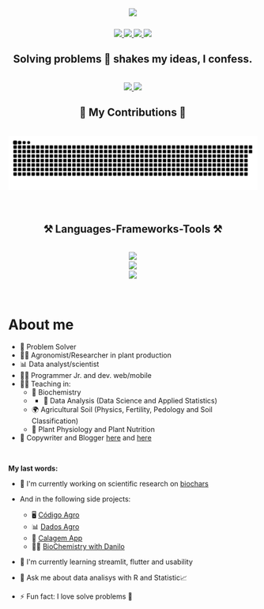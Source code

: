 <h1 align="center">
    <img src="https://readme-typing-svg.herokuapp.com/?font=Righteous&size=35&center=true&vCenter=true&width=500&height=70&duration=4000&lines=Hi+There!+👋;+I'm+Danilo+Andrade!;" />
</h1>

<div align="center"> 
  <a href="mailto:danilo_as@live.com">
    <img src="https://img.shields.io/badge/Outlook-0078D4?style=for-the-badge&logo=microsoftoutlook&logoColor=white" />
  </a>
  <a href="https://www.instagram.com/daniloas.com_/" target="_blank">
    <img src="https://img.shields.io/badge/Instagram-E4405F?style=for-the-badge&logo=instagram&logoColor=white" target="_blank" />
  </a>
  <a href="https://www.linkedin.com/in/daniloandradesantos/" target="_blank">
    <img src="https://img.shields.io/badge/LinkedIn-0077B5?style=for-the-badge&logo=linkedin&logoColor=white" target="_blank" />
  </a>
  <a href="https://daniloas.com" target="_blank">
     <img src="https://img.shields.io/badge/Portfolio-FFFFF?style=for-the-badge&logo=todoist&logoColor=white" target="_blank" />
  </a>
  <!-- sqlite, safari, google-chrome are other good icon options -->
 
</div>


<div align="center">
    <h2>Solving problems 🧩 shakes my ideas, I confess.</h2>
</div>

<br />

<div align="center">
  <a href="https://github.com/daniloasdotcom">
  <img height="180em" src="https://github-readme-stats.vercel.app/api?username=daniloasdotcom&show_icons=true&theme=merko&include_all_commits=true&count_private=true"/>
  <img height="180em" src="https://github-readme-stats.vercel.app/api/top-langs/?username=daniloasdotcom&layout=compact&langs_count=7&theme=merko"/>
  </a>
</div>

<div align="center">
  <h2>🐍 My Contributions 🐍</h2>
  <br>
  <img alt="snake eating my contributions" src="https://raw.githubusercontent.com/daniloasdotcom/daniloasdotcom/output/github-contribution-grid-snake.svg" />
  <br/><br/><br/>
</div>

<h2 align="center">⚒️ Languages-Frameworks-Tools ⚒️</h2>
<br/>
<div align="center">
    <img src="https://skillicons.dev/icons?i=r,python,dart" /><br>
    <img src="https://skillicons.dev/icons?i=wordpress,flask,flutter,github,vscode,git" /><br>
    <img src="https://skillicons.dev/icons?i=html,css,javascript" /><br>
    
</div>

<br />
<br />

# About me
- 🧩 Problem Solver
- 👨‍🌾 Agronomist/Researcher in plant production
- 📊 Data analyst/scientist
- 👨‍💻 Programmer Jr. and dev. web/mobile
- 👨‍🏫 Teaching in:
    - 🧬 Biochemistry
    - - 🧮 Data Analysis (Data Science and Applied Statistics)
    - 🌍 Agricultural Soil (Physics, Fertility, Pedology and Soil Classification)
    - 🌾 Plant Physiology and Plant Nutrition
- 📝 Copywriter and Blogger [here](https://daniloas.com/en/blog_en/) and [here](https://calagemapp.com/blog/)
<br />

**My last words:**
- 🔭 I'm currently working on scientific research on [biochars](https://biochar-es-br.streamlit.app/)
- And in the following side projects:
  - 🖥 [Código Agro](https://codigoagro.com/)
  - 📊 [Dados Agro](https://dadosagro.com/)
  - 📲 [Calagem App](https://calagemapp.com/)
  - 👨‍🔬 [BioChemistry with Danilo](https://bioquimicacomdanilo.com.br/)

- 🌱 I'm currently learning streamlit, flutter and usability
- 💬 Ask me about data analisys with R and Statistic📈
- ⚡ Fun fact: I love solve problems 🧩

<!--
**daniloasdotcom/daniloasdotcom** is a ✨ _special_ ✨ repository because its `README.md` (this file) appears on your GitHub profile.

Here are some ideas to get you started:

- 🔭 I’m currently working on [Código Agro](http://codigoagro.com/)
- 🌱 I’m currently learning ...
- 👯 I’m looking to collaborate on ...
- 🤔 I’m looking for help with ...
- 💬 Ask me about ...
- 📫 How to reach me: ...
- 😄 Pronouns: ...
- ⚡ Fun fact: ...
-->
